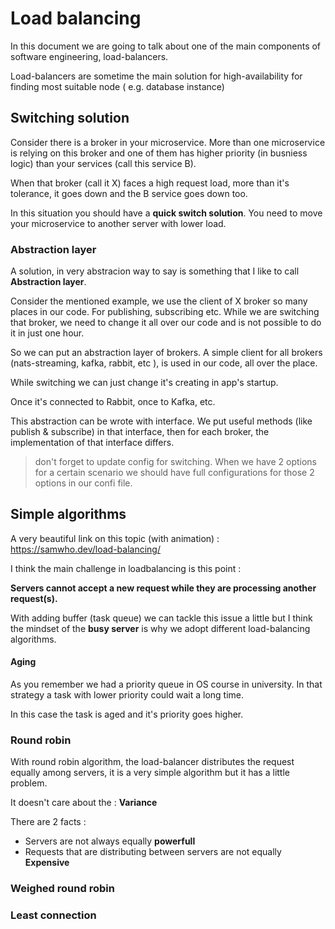 # Load balancing

In this document we are going to talk about one of the main components of software engineering, load-balancers.

Load-balancers are sometime the main solution for high-availability for finding most suitable node ( e.g. database instance)

## Switching solution

Consider there is a broker in your microservice. More than one microservice is relying on this broker and one of them has higher priority (in busniess logic) than your services (call this service B). 

When that broker (call it X) faces a high request load, more than it's tolerance, it goes down and the B service goes down too.

In this situation you should have a **quick switch solution**. You need to move your microservice to another server with lower load.

### Abstraction layer

A solution, in very abstracion way to say is something that I like to call **Abstraction layer**.

Consider the mentioned example, we use the client of X broker so many places in our code. For publishing, subscribing etc. While we are switching that broker, we need to change it all over our code and is not possible to do it in just one hour.

So we can put an abstraction layer of brokers. A simple client for all brokers (nats-streaming, kafka, rabbit, etc ), is used in our code, all over the place. 

While switching we can just change it's creating in app's startup.

Once it's connected to Rabbit, once to Kafka, etc.

This abstraction can be wrote with interface. We put useful methods (like publish & subscribe) in that interface, then for each broker, the implementation of that interface differs.

> don't forget to update config for switching. When we have 2 options for a certain scenario we should have full configurations for those 2 options in our confi file.

## Simple algorithms 
A very beautiful link on this topic (with animation) : https://samwho.dev/load-balancing/

I think the main challenge in loadbalancing is this point : 

**Servers cannot accept a new request while they are processing another request(s).**

With adding buffer (task queue) we can tackle this issue a little but I think the mindset of the **busy server** is why we adopt different load-balancing algorithms. 

#### Aging
As you remember we had a priority queue in OS course in university. In that strategy a task with lower priority could wait a long time. 

In this case the task is aged and it's priority goes higher.

### Round robin 
With round robin algorithm, the load-balancer distributes the request equally among servers, it is a very simple algorithm but it has a little problem.
 
It doesn't care about the : **Variance** 

There are 2 facts : 
- Servers are not always equally **powerfull**
- Requests that are distributing between servers are not equally **Expensive**



### Weighed round robin 

### Least connection